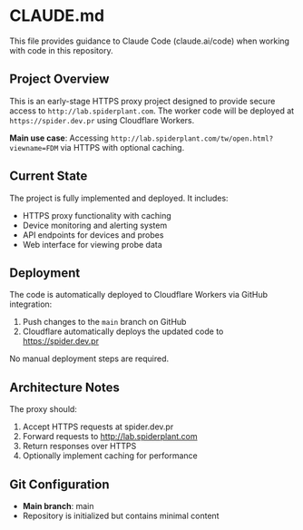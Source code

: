 # CLAUDE.md

This file provides guidance to Claude Code (claude.ai/code) when working with code in this repository.

## Project Overview

This is an early-stage HTTPS proxy project designed to provide secure access to `http://lab.spiderplant.com`. The worker code will be deployed at `https://spider.dev.pr` using Cloudflare Workers.

**Main use case**: Accessing `http://lab.spiderplant.com/tw/open.html?viewname=FDM` via HTTPS with optional caching.

## Current State

The project is fully implemented and deployed. It includes:
- HTTPS proxy functionality with caching
- Device monitoring and alerting system
- API endpoints for devices and probes
- Web interface for viewing probe data

## Deployment

The code is automatically deployed to Cloudflare Workers via GitHub integration:
1. Push changes to the `main` branch on GitHub
2. Cloudflare automatically deploys the updated code to https://spider.dev.pr

No manual deployment steps are required.

## Architecture Notes

The proxy should:
1. Accept HTTPS requests at spider.dev.pr
2. Forward requests to http://lab.spiderplant.com 
3. Return responses over HTTPS
4. Optionally implement caching for performance

## Git Configuration

- **Main branch**: main
- Repository is initialized but contains minimal content